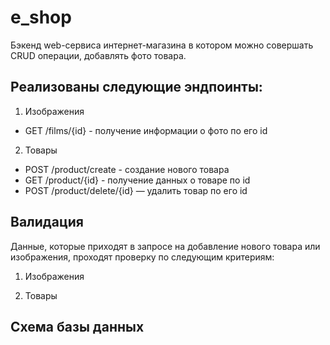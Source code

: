 # e_shop
Бэкенд web-сервиса интернет-магазина в котором можно совершать CRUD операции, добавлять фото товара.

## Реализованы следующие эндпоинты:
1. Изображения
- GET /films/{id} - получение информации о фото по его id

2. Товары
- POST /product/create - создание нового товара
- GET /product/{id} - получение данных о товаре по id
- POST /product/delete/{id} — удалить товар по его id

## Валидация
Данные, которые приходят в запросе на добавление нового товара или изображения, проходят проверку по следующим критериям:

1. Изображения

2. Товары

## Схема базы данных
